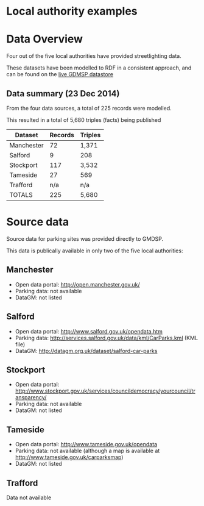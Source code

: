 Local authority examples
=========================

Data Overview
==============
Four out of the five local authorities have provided streetlighting data.

These datasets have been modelled to RDF in a consistent approach, and can be found on the [live GDMSP datastore][livegmdsp]

[livegmdsp]: http://data.gmdsp.org.uk/themes/parking

Data summary (23 Dec 2014)
---------------------------
From the four data sources, a total of 225 records were modelled.

This resulted in a total of 5,680 triples (facts) being published

| Dataset    | Records | Triples |
|------------|---------|---------|
| Manchester | 72      | 1,371   |
| Salford    | 9       | 208     |
| Stockport  | 117     | 3,532   |
| Tameside   | 27      | 569     |
| Trafford   | n/a     | n/a     |
| TOTALS     | 225     | 5,680   |

Source data
==============
Source data for parking sites was provided directly to GMDSP.  

This data is publically available in only two of the five local authorities:

Manchester
--------------
* Open data portal: http://open.manchester.gov.uk/
* Parking data: not available
* DataGM: not listed

Salford
--------------
* Open data portal: http://www.salford.gov.uk/opendata.htm
* Parking data: http://services.salford.gov.uk/data/kml/CarParks.kml (KML file)
* DataGM: http://datagm.org.uk/dataset/salford-car-parks

Stockport
--------------
* Open data portal: http://www.stockport.gov.uk/services/councildemocracy/yourcouncil/transparency/
* Parking data: not available
* DataGM: not listed

Tameside
--------------
* Open data portal: http://www.tameside.gov.uk/opendata
* Parking data: not available (although a map is available at http://www.tameside.gov.uk/carparksmap)
* DataGM: not listed

Trafford
--------------
Data not available

